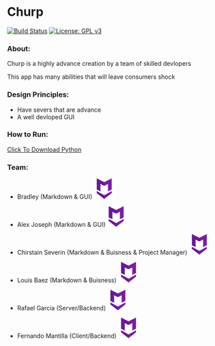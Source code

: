 # Churp

[![Build Status](https://travis-ci.org/RealWorldConnections/ChatApp.svg?branch=master)](https://travis-ci.org/RealWorldConnections/ChatApp)
[![License: GPL v3](https://img.shields.io/badge/License-GPL%20v3-blue.svg)](https://www.gnu.org/licenses/gpl-3.0)

### About: 
Churp is a highly advance creation by a team of skilled devlopers

This app has many abilities that will leave consumers shock


### Design Principles: 
- Have severs that are advance 
- A well devloped GUI







### How to Run: 

[Click To Download Python](https://www.python.org/ftp/python/3.6.5/python-3.6.5.exe)


### Team:
- Bradley (Markdown & GUI) 
![alt text][logo]

[logo]: https://github.com/adam-p/markdown-here/raw/master/src/common/images/icon48.png "Mark Down"
- Alex Joseph (Markdown & GUI)![alt text][logo]


- Chirstain Severin (Markdown & Buisness & Project Manager) ![alt text][logo]

[logo]: https://github.com/adam-p/markdown-here/raw/master/src/common/images/icon48.png "Mark Down"

- Louis Baez (Markdown & Buisness) ![alt text][logo]

[logo]: https://github.com/adam-p/markdown-here/raw/master/src/common/images/icon48.png "Mark Down"


- Rafael Garcia (Server/Backend) ![alt text][logo]

[logo]: https://github.com/adam-p/markdown-here/raw/master/src/common/images/icon48.png "Mark Down"


- Fernando Mantilla (Client/Backend) ![alt text][logo]

[logo]: https://cdn2.iconfinder.com/data/icons/fast-food-8/128/Fast_Food-22-512.png "Mark Down"

